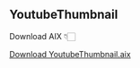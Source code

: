 ## YoutubeThumbnail

Download AIX 👇🏻

<a href="https://github.com/bextdev797/YoutubeThumbnail/blob/main/out/com.brandonang.youtubethumbnail.aix">Download YoutubeThumbnail.aix</a>
